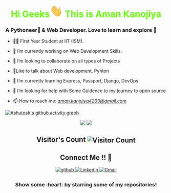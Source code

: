 
<h1 align='center' style="color:#66FF00"> Hi Geeks<img src="https://raw.githubusercontent.com/ABSphreak/ABSphreak/master/gifs/Hi.gif"  width="40" height="40"> This is Aman Kanojiya </h1>

### A Pythoneer🐍 & Web Developer. Love to learn and explore 🚀 
 
- 👨‍💻 First Year Student at IIT (ISM).

- 🔭 I’m currently working on Web Development Skills.
 
- 👯 I’m looking to collaborate on all types of Projects

- 💬Like to talk about Web development, Pyhton

- 🌱 I’m currently learning Express, Passport, Django, DevOps

- 🤔 I’m looking for help with Some Guidence to my journey to open source

- 📫 How to reach me: *aman.kanojiya4203@gmail.com*


[![Ashutosh's github activity graph](https://activity-graph.herokuapp.com/graph?username=AMANKANOJIYA&theme=react-dark&hide_border=true&line=66FF00&color=8700FF)](https://github.com/ashutosh00710/github-readme-activity-graph)


<div align="center">
  <img width="48%" src="https://github-readme-stats.vercel.app/api?username=AMANKANOJIYA&theme=radical&show_icons=true" />
  <img width="48%" src="https://github-readme-streak-stats.herokuapp.com/?user=AMANKANOJIYA&theme=radical&show_icons=true" />
</div>

<h2 align="center">Visitor's Count <img align="center" src="https://profile-counter.glitch.me/AMANKANOJIYA/count.svg" alt="Visitor Count" /></h2>

<h2 align="center">Connect Me !! 🤝</h2> 

<p align="center">
<a href="https://github.com/AMANKANOJIYA" target="_blank">
<img src=https://img.shields.io/badge/github-%2324292e.svg?&style=for-the-badge&logo=github&logoColor=white alt=github style="margin-bottom: 5px;" />
</a>
<a href="https://www.linkedin.com/in/aman-kanojiya-782263188/" target="_blank">
<img alt="LinkedIn" src="https://img.shields.io/badge/linkedin%20-%230077B5.svg?&style=for-the-badge&logo=linkedin&logoColor=white"/>
</a>
<a href="mailto:aman.kanojiya4203@gmail.com">
<img alt="Gmail" src="https://img.shields.io/badge/Gmail-D14836?style=for-the-badge&logo=gmail&logoColor=white" />
</a>
</p> 

<h3 align="center">Show some :heart: by starring some of my repositories! </h3>

